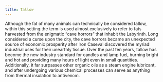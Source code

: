```yaml
---
title: Tallow
---
```


Although the fat of many animals can technically be considered tallow, within this setting the term is used almost exclusively to refer to fats harvested from the enigmatic “cave horrors” that inhabit the Labyrinth. Long considered a curse upon the city, the cave horrors became an unexpected source of economic prosperity after Iron Caseval discovered the myriad industrial uses for their unearthly tissue. Over the past ten years, tallow has become the new industry standard for candles and lamp fuel, burning bright and hot and providing many hours of light even in small quantities. Additionally, it far surpasses other organic oils as a steam engine lubricant, and after undergoing various chemical processes can serve as anything from thermal insulation to antivenom.
